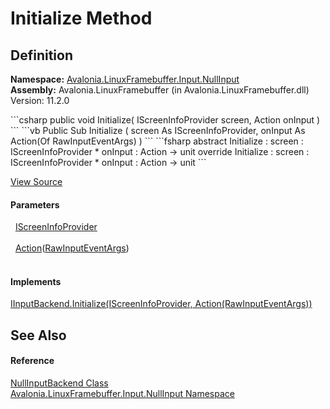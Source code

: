 # Initialize Method




## Definition
**Namespace:** <a href="N_Avalonia_LinuxFramebuffer_Input_NullInput">Avalonia.LinuxFramebuffer.Input.NullInput</a>  
**Assembly:** Avalonia.LinuxFramebuffer (in Avalonia.LinuxFramebuffer.dll) Version: 11.2.0

<Tabs groupId="api-code-preview">
<TabItem value="csharp" label="C#">
```csharp
public void Initialize(
	IScreenInfoProvider screen,
	Action<RawInputEventArgs> onInput
)
```
</TabItem>
<TabItem value="vb" label="VB">
```vb
Public Sub Initialize ( 
	screen As IScreenInfoProvider,
	onInput As Action(Of RawInputEventArgs)
)
```
</TabItem>
<TabItem value="fsharp" label="F#">
```fsharp
abstract Initialize : 
        screen : IScreenInfoProvider * 
        onInput : Action<RawInputEventArgs> -> unit 
override Initialize : 
        screen : IScreenInfoProvider * 
        onInput : Action<RawInputEventArgs> -> unit 
```
</TabItem>
</Tabs>



<a href="https://github.com/AvaloniaUI/Avalonia/tree/master/src/Linux/Avalonia.LinuxFramebuffer/Input/NullInput/NullInputBackend.cs#L10" title="View the source code">View Source</a>



#### Parameters
<dl><dt>  <a href="T_Avalonia_LinuxFramebuffer_Input_IScreenInfoProvider">IScreenInfoProvider</a></dt><dd> </dd><dt>  <a href="https://learn.microsoft.com/dotnet/api/system.action-1" target="_blank" rel="noopener noreferrer">Action</a>(<a href="T_Avalonia_Input_Raw_RawInputEventArgs">RawInputEventArgs</a>)</dt><dd> </dd></dl>

#### Implements
<a href="M_Avalonia_LinuxFramebuffer_Input_IInputBackend_Initialize">IInputBackend.Initialize(IScreenInfoProvider, Action(RawInputEventArgs))</a>  


## See Also


#### Reference
<a href="T_Avalonia_LinuxFramebuffer_Input_NullInput_NullInputBackend">NullInputBackend Class</a>  
<a href="N_Avalonia_LinuxFramebuffer_Input_NullInput">Avalonia.LinuxFramebuffer.Input.NullInput Namespace</a>  
